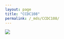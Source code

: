```yaml
---
layout: page
title: "CCDC108"
permalink: /_mds/CCDC108/
---
```


![](../../algns0/5HSAA018190_aln_report.png?raw=true)